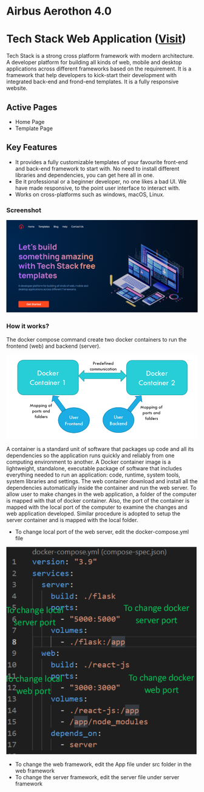 # Airbus Aerothon 4.0

# Tech Stack Web Application ([Visit](https://frondend.d3eo2hilmaxlla.amplifyapp.com/))

Tech Stack is a strong cross platform framework with modern architecture. A developer platform for building all kinds of web, mobile and desktop applications across different frameworks based on the requirement. It is a framework that help developers to kick-start their development with integrated back-end and frond-end templates. It is a fully responsive website.

## Active Pages
- Home Page
- Template Page

## Key Features
- It provides a fully customizable templates of your favourite front-end and back-end framework to start with. No need to install different libraries and dependencies, you can get here all in one.
- Be it professional or a beginner developer, no one likes a bad UI. We have made responsive, to the point user interface to interact with.
- Works on cross-platforms such as windows, macOS, Linux.

### Screenshot

![](src/Assets/Screenshot-tech-stack.png) 

### How it works?

The docker compose command create two docker containers to run the frontend (web) and backend (server). 

![](src/Assets/diagram.png) 

A container is a standard unit of software that packages up code and all its dependencies so the application runs quickly and reliably from one computing environment to another. A Docker container image is a lightweight, standalone, executable package of software that includes everything needed to run an application: code, runtime, system tools, system libraries and settings.
The web container download and install all the dependencies automatically inside the container and run the web server. To allow user to make changes in the web application, a folder of the computer is mapped with that of docker container. Also, the port of the container is mapped with the local port of the computer to examine the changes and web application developed. Similar procedure is adopted to setup the server container and is mapped with the local folder.
-	To change local port of the web server, edit the docker-compose.yml file 

![](src/Assets/vs-demo.png) 

-	To change the web framework, edit the App file under src folder in the web framework
-	To change the server framework, edit the server file under server framework
